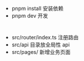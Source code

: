 #

- pnpm install 安装依赖
- pnpm dev 开发

#

- src/router/index.ts 注册路由
- src/api 目录放全局性 api
- src/pages/ 新增业务页面
